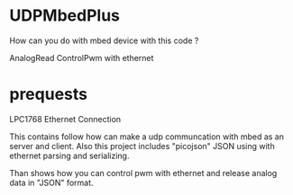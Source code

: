 




# UDPMbedPlus

How can you do with mbed device with this code ?

AnalogRead
ControlPwm with ethernet


# prequests

LPC1768 
Ethernet Connection





This contains follow how can make a udp communcation with mbed as an server and client.
Also this project includes "picojson" JSON using with ethernet parsing and serializing.

Than shows how you can control pwm with ethernet and release analog data in "JSON" format.
